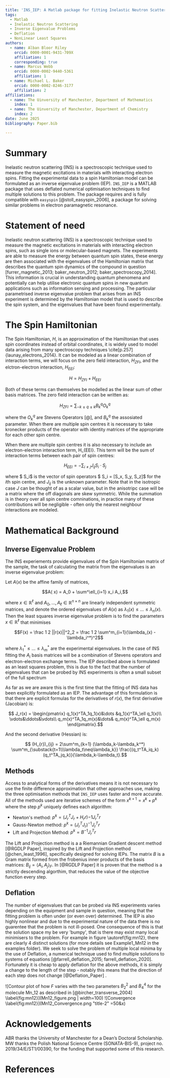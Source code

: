 ```yaml
---
title: 'INS_IEP: A Matlab package for fitting Inelastic Neutron Scattering data.'
tags:
  - Matlab 
  - Inelastic Neutron Scattering
  - Inverse Eigenvalue Problems
  - Deflation
  - NonLinear Least Squares
authors:
  - name: Alban Bloor Riley
    orcid: 0000-0001-9431-709X
    affiliation: 1
    corresponding: true
  - name: Marcus Webb
    orcid: 0000-0002-9440-5361
    affiliation: 1
  - name: Michael L. Baker
    orcid: 0000-0002-8246-3177
    affiliation: 2
affiliations:
  - name: The Uinversity of Manchester, Department of Mathematics
    index: 1
  - name: The Uinversity of Manchester, Department of Chemistry
    index: 2
date: June 2025
bibliography: Paper.bib

---
```


# Summary

Inelastic neutron scattering (INS) is a spectroscopic technique used to measure the magnetic excitations in materials with interacting electron spins. Fitting the experimental data to a spin Hamiltonian model can be formulated as an inverse eigenvalue problem (IEP). `INS_IEP` is a MATLAB package that uses deflated numerical optimisation techniques to find multiple solutions to this problem. The package requires and is fully compatible with `easyspin` [@stoll_easyspin_2006], a package for solving similar problems in electron paramagnetic resonance.

# Statement of need


Inelastic neutron scattering (INS) is a spectroscopic technique used to measure the magnetic excitations in materials with interacting electron spins, such as single ions or molecular-based magnets. The  experiments are able to measure the energy between quantum spin states, these energy are then associated with the eigenvalues of the Hamiltonian matrix that describes the quantum spin dynamics of the compound in question [furrer_magnetic_2013; baker_neutron_2012; baker_spectroscopy_2014]. This information is crucial in understanding quantum phenomena and potentially can help  utilise electronic quantum spins in new quantum applications such as information sensing and processing. The particular parametrised inverse eigenvalue problem that arises from an INS experiment is determined by the Hamiltonian model that is used to describe the spin system, and the eigenvalues that have been found experimentally.



# The Spin Hamiltonian

The Spin Hamiltonian, $H$, is an approximation of the Hamiltonian that uses spin coordinates instead of orbital coordinates, it is  widely used to model data arising from many spectroscopy techniques \cite[p.257]{launay_electrons_2014}. It can be modeled as a linear combination of interaction terms, we will focus on the zero field interaction, $H_{ZFI}$, and the elctron-electron interaction, $H_{EEI}$:

$$H = H_{ZFI} + H_{EEI} $$

Both of these terms can themselves be modelled as the linear sum of other basis matrices. The zero field interaction can be written as:

$$H_{ZFI} = \sum_{-k\leq q \leq k} B^q_kO^q_k$$

where the $O^q_k$ are Stevens Operators [@], and $B^q_k$ the assosiated parameter. When there are multiple spin centres it is necessary to take kronecker products of the operator with identity matrices of the appropriate for each other spin centre.

When there are multiple spin centres it is also necessary to include an electron-electron interaction term, H_{EEI}. This term will be the sum of interaction terms between each pair of spin centres:

$$H_{EEI} = -\sum_{i\neq j} J_{ij}  S_i\cdot  S_j$$

where $ S_i$ is the vector of spin operators $ S_i = [S_x, S_y, S_z]$ for the $i$th spin centre, and $J_{ij}$ is the unknown parameter. Note that in the isotropic case $J$ can be thought of as a scalar value, but in the anisotripc case will be a matrix where the off diagonals are skew symmetric. While the summation is in theory over all spin centre comninations, in practice many of these contributions will be negligible - often only the nearest neighbour interactions are modeled. 


# Mathematical Background 
## Inverse Eigenvalue Problem


The INS experiements provide eigenvalues of the Spin Hamiltonian matrix of the sample, the task of calculating the matrix from the eigenvalues is an inverse eigenvalue problem:

Let $A(x)$ be the affine family of matrices,

$$A( x) = A_0 + \sum^\ell_{i=1} x_i A_i,$$

where $x\in\mathbb R^\ell$ and $A_0,\dots,A_\ell \in \mathbb R^{n\times n}$ are linearly independent symmetric matrices, and denote the ordered eigenvalues of $A(x)$ as $\lambda_1(x)\leq\dots\leq\lambda_n(x)$.
Then the least squares inverse eigenvalue problem is to find the parameters $x \in \mathbb R^\ell$ that minimises

$$F(x) = \frac 1 2 ||r(x)||^2_2 = \frac 1 2 \sum^m_{i=1}(\lambda_(x) - \lambda_i^*)^2$$

where  $\lambda_1^*\leq\ldots\leq\lambda_m^*$ are the experimental eigenvalues. In the case of INS fitting the $A_i$ basis matrices will be a combination of Stevens operators and electron-electron exchange terms. The IEP described above is formulated as an least squares problem, this is due to the fact that the number of eigenvalues that can be probed by INS experiments is often a small subset of the full spectrum

As far as we are aware this is the first time that the fitting of INS data has been explicitly formulated as an IEP. The advantage of this formulation is that there are explicit formulas for the derivatives of $r(x)$, the first derivative (Jacobian) is:

$$ J_r(x) = \begin{pmatrix}
        q_1(x)^TA_1q_1(x)&\dots &q_1(x)^TA_\ell q_1(x)\\
        \vdots&\ddots&\vdots\\
        q_m(x)^TA_1q_m(x)&\dots& q_m(x)^TA_\ell q_m(x)
    \end{pmatrix}.$$
    
And the second derivative (Hessian) is:
    
$$ (H_{r})_{ij}   = 2\sum^m_{k=1} (\lambda_k-\lambda_k^*) \sum^m_{\substack{t=1\\\lambda_t\neq\lambda_k}} \frac{(q_t^TA_iq_k)(q_t^TA_jq_k)}{\lambda_k-\lambda_t}.$$
## Methods

Access to analytical forms of the derivatives means it is not necessary to use the finite difference approximation that other approaches use, making the three optimisation  methods that ``INS_IEP`` uses faster and more accurate. All of the methods used are iterative schemes of the form $x^{k+1} = x^k +p^k$ where the step $p^k$ uniquely defines each algorithm:

-  Newton's method: $p^k = (J_r^TJ_r + H_rr){-1}J_r^Tr$
-  Gauss-Newton method: $p^k = (J_r^TJ_r)^{-1}J_r^Tr$
-  Lift and Projection Method: $p^k = B^{-1}J_r^Tr$

The Lift and Projection method is a a Riemannian Gradient descent method [@RGDLP Paper], inspired by the Lift and Projection method [@chen_least_1996], specifically designed for solving IEPs. The matrix $B$ is a Gram matrix formed from the frobenius inner products of the basis matrices: $B_{ij} = \langle A_i, A_j\rangle_F$. In [@RGDLP Paper] it is proven that the method is a strictly descending algorthim, that reduces the value of the objective function every step.

## Deflation 

The number of eigenvalues that can be probed via INS experiments varies  depending on the equipment and sample in question, meaning that the fitting problem is often under (or even over) determined. The IEP is also highly nonlinear and due to the experimental nature of the data there is no guarentee that the problem is not ill-posed. One consequence of this is that the solution space my be very 'bumpy', that is there may exist many local minimisers to the problem. For example in figure \autoref{fig:mn12}, there are clearly 4 distinct solutions (for more details see Example1_Mn12 in the examples folder). We seek to solve the problem of multiple local minima by the use of Deflation, a numerical technique used to find multiple solutions to systems of equations [@farrell_deflation_2015; farrell_deflation_2020]. Fortunately it is cheap to apply deflation for the above methods, it is simply a change to the length of the step - notably this means that the direction of each step does not change [@Deflation_Paper] . 

![Contour plot of how $F$ varies with the two parameters $B^2_2$ and $B_4^4$ for the molecule Mn\_12 as described in [@bircher_transverse_2004] \label{fig:mn12}](Mn12_figure.png | width=100) ![Convergence \label{fig:mn12}](Mn12_Convergence.png "title-2" =50&x)

# Acknowledgements

ABR thanks the University of Manchester for a Dean’s Doctoral Scholarship. MW thanks the Polish National Science Centre (SONATA-BIS-9), project no. 2019/34/E/ST1/00390, for the funding that supported some of this research. 

# References


